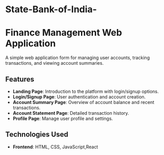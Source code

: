# State-Bank-of-India-
# Finance Management Web Application

A simple web application form for managing user accounts, tracking transactions, and viewing account summaries.

## Features
- **Landing Page**: Introduction to the platform with login/signup options.
- **Login/Signup Page**: User authentication and account creation.
- **Account Summary Page**: Overview of account balance and recent transactions.
- **Account Statement Page**: Detailed transaction history.
- **Profile Page**: Manage user profile and settings.

## Technologies Used
- **Frontend**: HTML, CSS, JavaScript,React



